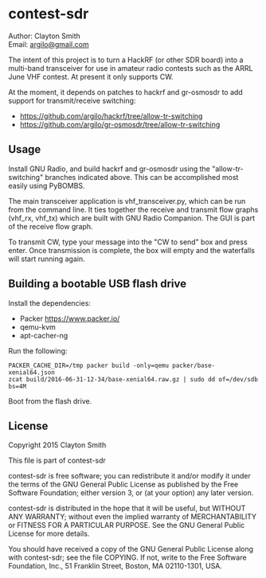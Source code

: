 # contest-sdr

Author: Clayton Smith  
Email: <argilo@gmail.com>

The intent of this project is to turn a HackRF (or other SDR board)
into a multi-band transceiver for use in amateur radio contests such as
the ARRL June VHF contest. At present it only supports CW.

At the moment, it depends on patches to hackrf and gr-osmosdr to add
support for transmit/receive switching:

* https://github.com/argilo/hackrf/tree/allow-tr-switching
* https://github.com/argilo/gr-osmosdr/tree/allow-tr-switching

## Usage

Install GNU Radio, and build hackrf and gr-osmosdr using the
"allow-tr-switching" branches indicated above. This can be accomplished
most easily using PyBOMBS.

The main transceiver application is vhf_transceiver.py, which can be
run from the command line. It ties together the receive and transmit
flow graphs (vhf_rx, vhf_tx) which are built with GNU Radio Companion.
The GUI is part of the receive flow graph.

To transmit CW, type your message into the "CW to send" box and press
enter. Once transmission is complete, the box will empty and the
waterfalls will start running again.

## Building a bootable USB flash drive

Install the dependencies:

* Packer https://www.packer.io/
* qemu-kvm
* apt-cacher-ng

Run the following:
```
PACKER_CACHE_DIR=/tmp packer build -only=qemu packer/base-xenial64.json
zcat build/2016-06-31-12-34/base-xenial64.raw.gz | sudo dd of=/dev/sdb bs=4M
```
Boot from the flash drive.

## License

Copyright 2015 Clayton Smith

This file is part of contest-sdr

contest-sdr is free software; you can redistribute it and/or modify
it under the terms of the GNU General Public License as published by
the Free Software Foundation; either version 3, or (at your option)
any later version.

contest-sdr is distributed in the hope that it will be useful,
but WITHOUT ANY WARRANTY; without even the implied warranty of
MERCHANTABILITY or FITNESS FOR A PARTICULAR PURPOSE.  See the
GNU General Public License for more details.

You should have received a copy of the GNU General Public License
along with contest-sdr; see the file COPYING.  If not, write to
the Free Software Foundation, Inc., 51 Franklin Street,
Boston, MA 02110-1301, USA.
